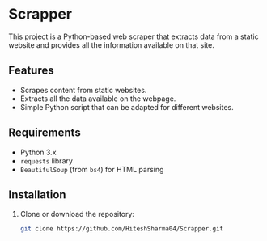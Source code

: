 # Scrapper

This project is a Python-based web scraper that extracts data from a static website and provides all the information available on that site.

## Features

- Scrapes content from static websites.
- Extracts all the data available on the webpage.
- Simple Python script that can be adapted for different websites.

## Requirements

- Python 3.x
- `requests` library
- `BeautifulSoup` (from `bs4`) for HTML parsing

## Installation

1. Clone or download the repository:
   ```bash
   git clone https://github.com/HiteshSharma04/Scrapper.git
